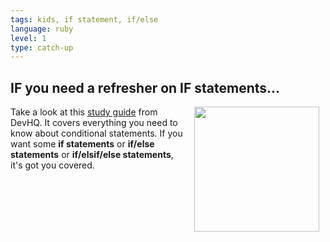 ```yaml
---
tags: kids, if statement, if/else
language: ruby
level: 1
type: catch-up
---
```


## IF you need a refresher on IF statements...
<img src="https://s3.amazonaws.com/after-school-assets/refresher.jpg" width="200px" align="right" hspace="10"> Take a look at this [study guide](http://www.dev-hq.net/ruby/5--if-statements) from DevHQ. It covers everything you need to know about conditional statements. If you want some **if statements** or **if/else statements** or **if/elsif/else statements**, it's got you covered.
